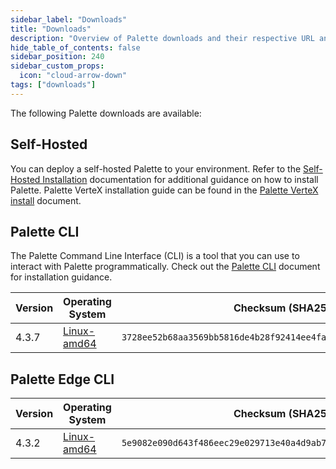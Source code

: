 ```yaml
---
sidebar_label: "Downloads"
title: "Downloads"
description: "Overview of Palette downloads and their respective URL and checksums."
hide_table_of_contents: false
sidebar_position: 240
sidebar_custom_props:
  icon: "cloud-arrow-down"
tags: ["downloads"]
---
```


The following Palette downloads are available:

## Self-Hosted

You can deploy a self-hosted Palette to your environment. Refer to the
[Self-Hosted Installation](enterprise-version/install-palette/install-palette.md) documentation for additional guidance
on how to install Palette. Palette VerteX installation guide can be found in the
[Palette VerteX install](vertex/install-palette-vertex) document.

## Palette CLI

The Palette Command Line Interface (CLI) is a tool that you can use to interact with Palette programmatically. Check out
the [Palette CLI](/palette-cli/install-palette-cli) document for installation guidance.

| Version | Operating System                                                                      | Checksum (SHA256)                                                  |
| ------- | ------------------------------------------------------------------------------------- | ------------------------------------------------------------------ |
| 4.3.7   | [Linux-amd64](https://software.spectrocloud.com/palette-cli/v4.3.7/linux/cli/palette) | `3728ee52b68aa3569bb5816de4b28f92414ee4fa5f43a9c7507a0abc5bbbc23e` |

## Palette Edge CLI

| Version | Operating System                                                                      | Checksum (SHA256)                                                  |
| ------- | ------------------------------------------------------------------------------------- | ------------------------------------------------------------------ |
| 4.3.2   | [Linux-amd64](https://software.spectrocloud.com/stylus/v4.3.2/cli/linux/palette-edge) | `5e9082e090d643f486eec29e029713e40a4d9ab75978a438d1c6d4ad2500b90d` |
